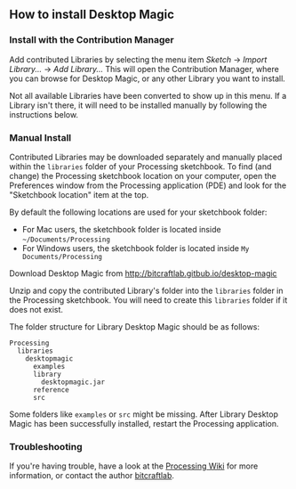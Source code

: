 ## How to install Desktop Magic

### Install with the Contribution Manager

Add contributed Libraries by selecting the menu item _Sketch_ → _Import Library..._ → _Add Library..._ This will open the Contribution Manager, where you can browse for Desktop Magic, or any other Library you want to install.

Not all available Libraries have been converted to show up in this menu. If a Library isn't there, it will need to be installed manually by following the instructions below.

### Manual Install

Contributed Libraries may be downloaded separately and manually placed within the `libraries` folder of your Processing sketchbook. To find (and change) the Processing sketchbook location on your computer, open the Preferences window from the Processing application (PDE) and look for the "Sketchbook location" item at the top.

By default the following locations are used for your sketchbook folder: 
  * For Mac users, the sketchbook folder is located inside `~/Documents/Processing` 
  * For Windows users, the sketchbook folder is located inside `My Documents/Processing`

Download Desktop Magic from http://bitcraftlab.gitbub.io/desktop-magic

Unzip and copy the contributed Library's folder into the `libraries` folder in the Processing sketchbook. You will need to create this `libraries` folder if it does not exist.

The folder structure for Library Desktop Magic should be as follows:

```
Processing
  libraries
    desktopmagic
      examples
      library
        desktopmagic.jar
      reference
      src
```
             
Some folders like `examples` or `src` might be missing. After Library Desktop Magic has been successfully installed, restart the Processing application.

### Troubleshooting

If you're having trouble, have a look at the [Processing Wiki](https://github.com/processing/processing/wiki/How-to-Install-a-Contributed-Library) for more information, or contact the author [bitcraftlab](http://bitcraftlab.com).
